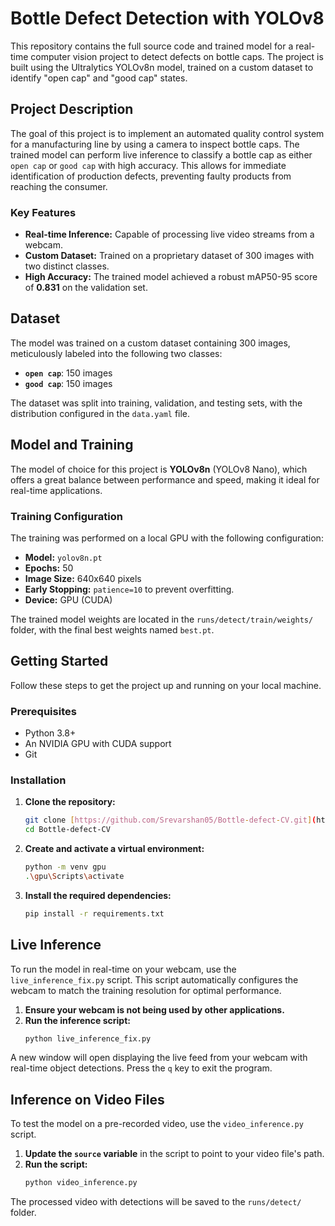 # Bottle Defect Detection with YOLOv8

This repository contains the full source code and trained model for a real-time computer vision project to detect defects on bottle caps. The project is built using the Ultralytics YOLOv8n model, trained on a custom dataset to identify "open cap" and "good cap" states.

## Project Description

The goal of this project is to implement an automated quality control system for a manufacturing line by using a camera to inspect bottle caps. The trained model can perform live inference to classify a bottle cap as either `open cap` or `good cap` with high accuracy. This allows for immediate identification of production defects, preventing faulty products from reaching the consumer.

### Key Features
- **Real-time Inference:** Capable of processing live video streams from a webcam.
- **Custom Dataset:** Trained on a proprietary dataset of 300 images with two distinct classes.
- **High Accuracy:** The trained model achieved a robust mAP50-95 score of **0.831** on the validation set.

## Dataset

The model was trained on a custom dataset containing 300 images, meticulously labeled into the following two classes:

- **`open cap`**: 150 images
- **`good cap`**: 150 images

The dataset was split into training, validation, and testing sets, with the distribution configured in the `data.yaml` file.

## Model and Training

The model of choice for this project is **YOLOv8n** (YOLOv8 Nano), which offers a great balance between performance and speed, making it ideal for real-time applications.

### Training Configuration

The training was performed on a local GPU with the following configuration:
- **Model:** `yolov8n.pt`
- **Epochs:** 50
- **Image Size:** 640x640 pixels
- **Early Stopping:** `patience=10` to prevent overfitting.
- **Device:** GPU (CUDA)

The trained model weights are located in the `runs/detect/train/weights/` folder, with the final best weights named `best.pt`.

## Getting Started

Follow these steps to get the project up and running on your local machine.

### Prerequisites

- Python 3.8+
- An NVIDIA GPU with CUDA support
- Git

### Installation

1.  **Clone the repository:**
    ```bash
    git clone [https://github.com/Srevarshan05/Bottle-defect-CV.git](https://github.com/Srevarshan05/Bottle-defect-CV.git)
    cd Bottle-defect-CV
    ```
2.  **Create and activate a virtual environment:**
    ```bash
    python -m venv gpu
    .\gpu\Scripts\activate
    ```
3.  **Install the required dependencies:**
    ```bash
    pip install -r requirements.txt
    ```

## Live Inference

To run the model in real-time on your webcam, use the `live_inference_fix.py` script. This script automatically configures the webcam to match the training resolution for optimal performance.

1.  **Ensure your webcam is not being used by other applications.**
2.  **Run the inference script:**
    ```bash
    python live_inference_fix.py
    ```

A new window will open displaying the live feed from your webcam with real-time object detections. Press the `q` key to exit the program.

## Inference on Video Files

To test the model on a pre-recorded video, use the `video_inference.py` script.

1.  **Update the `source` variable** in the script to point to your video file's path.
2.  **Run the script:**
    ```bash
    python video_inference.py
    ```

The processed video with detections will be saved to the `runs/detect/` folder.